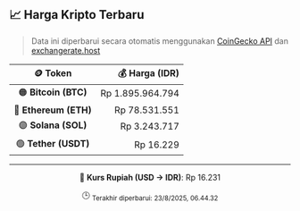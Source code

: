 

<!-- HARGA_KRIPTO -->
## 📈 Harga Kripto Terbaru

> Data ini diperbarui secara otomatis menggunakan [CoinGecko API](https://www.coingecko.com/) dan [exchangerate.host](https://exchangerate.host/)

<div align="center">

| 🪙 Token | 💰 Harga (IDR) |
|:------:|---------------:|
| 🟠 **Bitcoin (BTC)**   | Rp 1.895.964.794 |
| 🔵 **Ethereum (ETH)**  | Rp 78.531.551 |
| 🟣 **Solana (SOL)**    | Rp 3.243.717 |
| 🟢 **Tether (USDT)**   | Rp 16.229 |

---

💱 **Kurs Rupiah (USD → IDR)**: Rp 16.231

🕒 <sub>Terakhir diperbarui: 23/8/2025, 06.44.32</sub>

</div>
<!-- /HARGA_KRIPTO -->